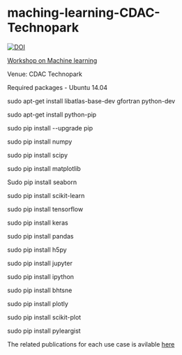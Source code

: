 # maching-learning-CDAC-Technopark

<a href="https://zenodo.org/badge/latestdoi/193062403"><img src="https://zenodo.org/badge/193062403.svg" alt="DOI"></a>

<a href="http://www.krc-t.in/index.php/machine-learning-workshop#speaker">Workshop on Machine learning </a>

Venue: CDAC Technopark

Required packages - Ubuntu 14.04

sudo apt-get install libatlas-base-dev gfortran python-dev

sudo apt-get install python-pip

sudo pip install --upgrade pip

sudo pip install numpy

sudo pip install scipy

sudo pip install matplotlib

Sudo pip install seaborn

sudo pip install scikit-learn

sudo pip install tensorflow

sudo pip install keras

sudo pip install pandas

sudo pip install h5py

sudo pip install jupyter

sudo pip install ipython

sudo pip install bhtsne

sudo pip install plotly

sudo pip install scikit-plot

sudo pip install pyleargist

The related publications for each use case is avilable [here](https://scholar.google.co.in/citations?user=oIYw0LQAAAAJ&hl=en&oi=ao)
